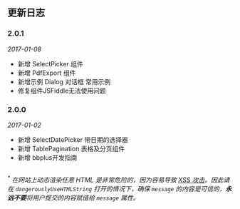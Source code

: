 ## 更新日志

### 2.0.1

*2017-01-08*

- 新增 SelectPicker 组件
- 新增 PdfExport 组件
- 新增示例 Dialog 对话框 常用示例
- 修复组件JSFiddle无法使用问题


### 2.0.0

*2017-01-02*

- 新增 SelectDatePicker 带日期的选择器
- 新增 TablePagination 表格及分页组件
- 新增 bbplus开发指南

##
<i><sup>*</sup> 在网站上动态渲染任意 HTML 是非常危险的，因为容易导致 [XSS 攻击](https://en.wikipedia.org/wiki/Cross-site_scripting)。因此请在 `dangerouslyUseHTMLString` 打开的情况下，确保 `message` 的内容是可信的，**永远不要**将用户提交的内容赋值给 `message` 属性。</i>